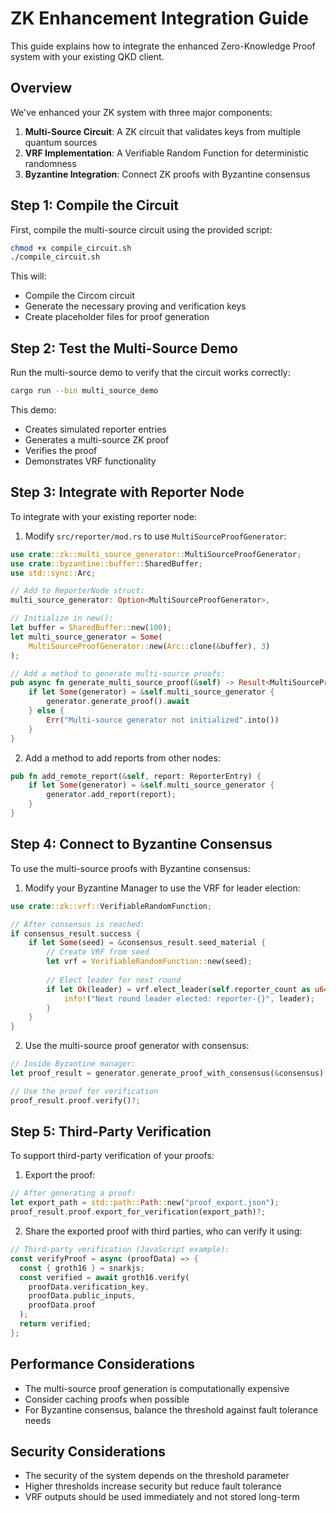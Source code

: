 # ZK Enhancement Integration Guide

This guide explains how to integrate the enhanced Zero-Knowledge Proof system with your existing QKD client.

## Overview

We've enhanced your ZK system with three major components:

1. **Multi-Source Circuit**: A ZK circuit that validates keys from multiple quantum sources
2. **VRF Implementation**: A Verifiable Random Function for deterministic randomness
3. **Byzantine Integration**: Connect ZK proofs with Byzantine consensus

## Step 1: Compile the Circuit

First, compile the multi-source circuit using the provided script:

```bash
chmod +x compile_circuit.sh
./compile_circuit.sh
```

This will:
- Compile the Circom circuit
- Generate the necessary proving and verification keys
- Create placeholder files for proof generation

## Step 2: Test the Multi-Source Demo

Run the multi-source demo to verify that the circuit works correctly:

```bash
cargo run --bin multi_source_demo
```

This demo:
- Creates simulated reporter entries
- Generates a multi-source ZK proof
- Verifies the proof
- Demonstrates VRF functionality

## Step 3: Integrate with Reporter Node

To integrate with your existing reporter node:

1. Modify `src/reporter/mod.rs` to use `MultiSourceProofGenerator`:

```rust
use crate::zk::multi_source_generator::MultiSourceProofGenerator;
use crate::byzantine::buffer::SharedBuffer;
use std::sync::Arc;

// Add to ReporterNode struct:
multi_source_generator: Option<MultiSourceProofGenerator>,

// Initialize in new():
let buffer = SharedBuffer::new(100);
let multi_source_generator = Some(
    MultiSourceProofGenerator::new(Arc::clone(&buffer), 3)
);

// Add a method to generate multi-source proofs:
pub async fn generate_multi_source_proof(&self) -> Result<MultiSourceProofResult, Box<dyn Error>> {
    if let Some(generator) = &self.multi_source_generator {
        generator.generate_proof().await
    } else {
        Err("Multi-source generator not initialized".into())
    }
}
```

2. Add a method to add reports from other nodes:

```rust
pub fn add_remote_report(&self, report: ReporterEntry) {
    if let Some(generator) = &self.multi_source_generator {
        generator.add_report(report);
    }
}
```

## Step 4: Connect to Byzantine Consensus

To use the multi-source proofs with Byzantine consensus:

1. Modify your Byzantine Manager to use the VRF for leader election:

```rust
use crate::zk::vrf::VerifiableRandomFunction;

// After consensus is reached:
if consensus_result.success {
    if let Some(seed) = &consensus_result.seed_material {
        // Create VRF from seed
        let vrf = VerifiableRandomFunction::new(seed);
        
        // Elect leader for next round
        if let Ok(leader) = vrf.elect_leader(self.reporter_count as u64) {
            info!("Next round leader elected: reporter-{}", leader);
        }
    }
}
```

2. Use the multi-source proof generator with consensus:

```rust
// Inside Byzantine manager:
let proof_result = generator.generate_proof_with_consensus(&consensus).await?;

// Use the proof for verification
proof_result.proof.verify()?;
```

## Step 5: Third-Party Verification

To support third-party verification of your proofs:

1. Export the proof:

```rust
// After generating a proof:
let export_path = std::path::Path::new("proof_export.json");
proof_result.proof.export_for_verification(export_path)?;
```

2. Share the exported proof with third parties, who can verify it using:

```rust
// Third-party verification (JavaScript example):
const verifyProof = async (proofData) => {
  const { groth16 } = snarkjs;
  const verified = await groth16.verify(
    proofData.verification_key,
    proofData.public_inputs,
    proofData.proof
  );
  return verified;
};
```

## Performance Considerations

- The multi-source proof generation is computationally expensive
- Consider caching proofs when possible
- For Byzantine consensus, balance the threshold against fault tolerance needs

## Security Considerations

- The security of the system depends on the threshold parameter
- Higher thresholds increase security but reduce fault tolerance
- VRF outputs should be used immediately and not stored long-term
